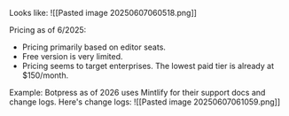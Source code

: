 
Looks like:
![[Pasted image 20250607060518.png]]

Pricing as of 6/2025:
- Pricing primarily based on editor seats. 
- Free version is very limited. 
- Pricing seems to target enterprises. The lowest paid tier is already at $150/month.

Example: Botpress as of 2026 uses Mintlify for their support docs and change logs. Here's change logs:
![[Pasted image 20250607061059.png]]